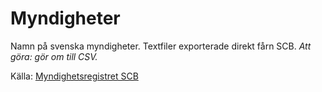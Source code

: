 # Myndigheter

Namn på svenska myndigheter. Textfiler exporterade direkt fårn SCB. *Att göra: gör om till CSV.*

Källa: [Myndighetsregistret SCB](http://www.myndighetsregistret.scb.se/)